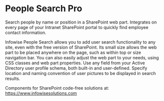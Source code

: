 # People Search Pro
Search people by name or position in a SharePoint web part.
Integrates on every page of your Intranet SharePoint portal to quickly find employee contact information.

Infowise People Search allows you to add user search functionality to any site, even with the free version of SharePoint.
Its small size allows the web part to be placed anywhere on the page, such as within top or size navigation bar. You can also easily adjust the web part to your needs, using CSS classes and web part properties.
Use any field from your Active Directory user profile schema, both built-in and user-defined.
Specify location and naming convention of user pictures to be displayed in search results.

Components for SharePoint code-free solutions at: https://www.infowisesolutions.com 
